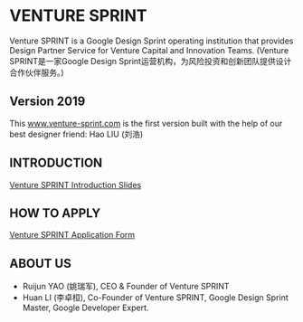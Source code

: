 # VENTURE SPRINT

Venture SPRINT is a Google Design Sprint operating institution that provides Design Partner Service for Venture Capital and Innovation Teams. (Venture SPRINT是一家Google Design Sprint运营机构，为风险投资和创新团队提供设计合作伙伴服务。)

## Version 2019

This www.venture-sprint.com is the first version built with the help of our best designer friend: Hao LIU (刘浩)

## INTRODUCTION

[Venture SPRINT Introduction Slides](https://docs.google.com/presentation/d/12rHQtDeTL1NlbYF_YntruT33crdtSMUWGDI8JweghHU/edit?usp=sharing)

## HOW TO APPLY

[Venture SPRINT Application Form](https://x.eqxiu.com/s/mRAUXvwj)

## ABOUT US

- Ruijun YAO (姚瑞军), CEO & Founder of Venture SPRINT
- Huan LI (李卓桓), Co-Founder of Venture SPRINT, Google Design Sprint Master, Google Developer Expert.
